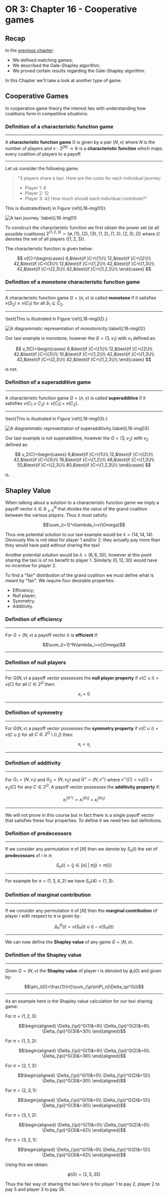 # OR 3: Chapter 16 - Cooperative games

## Recap

In the [previous chapter](Chapter_15_Matching_games.pdf):

- We defined matching games;
- We described the Gale-Shapley algorithm;
- We proved certain results regarding the Gale-Shapley algorithm.

In this Chapter we'll take a look at another type of game.

## Cooperative Games

In cooperative game theory the interest lies with understanding how coalitions form in competitive situations.

### Definition of a characteristic function game

---

A **characteristic function game** G is given by a pair $(N,v)$ where $N$ is the number of players and $v:2^{[N]}\to\mathbb{R}$ is a **characteristic function** which maps every coalition of players to a payoff.

---

Let us consider the following game:

> "3 players share a taxi. Here are the costs for each individual journey:
> - Player 1: 6
> - Player 2: 12
> - Player 3: 42
> How much should each individual contribute?"

This is illustrated\text{ in Figure \ref{L16-img01}}.

![A taxi journey. \label{L16-img01}](images/L16-img01.png)

To construct the characteristic function we first obtain the power set (ie all possible coalitions) $2^{\{1,2,3\}}=\{\emptyset,\{1\},\{2\},\{3\},\{1,2\},\{1,3\},\{2,3\},\Omega\}$ where $\Omega$ denotes the set of all players ($\{1,2,3\}$).

The characteristic function is given below:

$$
v(C)=\begin{cases}
6,&\text{if }C=\{1\}\\
12,&\text{if }C=\{2\}\\
42,&\text{if }C=\{3\}\\
12,&\text{if }C=\{1,2\}\\
42,&\text{if }C=\{1,3\}\\
42,&\text{if }C=\{2,3\}\\
42,&\text{if }C=\{1,2,3\}\\
\end{cases}
$$

### Definition of a monotone characteristic function game

---

A characteristic function game $G=(n,v)$ is called **monotone** if it satisfies $v(S_2)\geq v(C_1)$ for all $S_1\subseteq C_2$.

---

\text{This is illustrated in Figure \ref{L16-img02}.}

![A diagrammatic representation of monotonicity.\label{L16-img02}](images/L16-img02.png)

Our taxi example is monotone, however the $G=(3,v_1)$ with $v_1$ defined as:

$$
v_1(C)=\begin{cases}
6,&\text{if }C=\{1\}\\
12,&\text{if }C=\{2\}\\
42,&\text{if }C=\{3\}\\
10,&\text{if }C=\{1,2\}\\
42,&\text{if }C=\{1,3\}\\
42,&\text{if }C=\{2,3\}\\
42,&\text{if }C=\{1,2,3\}\\
\end{cases}
$$

is not.

### Definition of a superadditive game

---

A characteristic function game $G=(n,v)$ is called **superadditive** if it satisfies $v(C_1\cup C_2)\geq v(C_1)+v(C_2).$

---

\text{This is illustrated in Figure \ref{L16-img03}.}

![A diagrammatic representation of superadditivity.\label{L16-img03}](images/L16-img03.png)

Our taxi example is not superadditive, however the $G=(3,v_2)$ with $v_2$ defined as:

$$
v_2(C)=\begin{cases}
6,&\text{if }C=\{1\}\\
12,&\text{if }C=\{2\}\\
42,&\text{if }C=\{3\}\\
18,&\text{if }C=\{1,2\}\\
48,&\text{if }C=\{1,3\}\\
55,&\text{if }C=\{2,3\}\\
80,&\text{if }C=\{1,2,3\}\\
\end{cases}
$$

is.

## Shapley Value

When talking about a solution to a characteristic function game we imply a payoff vector $\lambda\in\mathbb{R}_{\geq 0}^{N}$ that divides the value of the grand coalition between the various players. Thus $\lambda$ must satisfy:

$$\sum_{i=1}^n\lambda_i=v(\Omega)$$

Thus one potential solution to our taxi example would be $\lambda=(14,14,14)$. Obviously this is not ideal for player 1 and/or 2: they actually pay more than they would have paid without sharing the taxi!

Another potential solution would be $\lambda=(6,6,30)$, however at this point sharing the taxi is of no benefit to player 1. Similarly $(0,12,30)$ would have no incentive for player 2.

To find a "fair" distribution of the grand coalition we must define what is meant by "fair". We require four desirable properties:

- Efficiency;
- Null player;
- Symmetry;
- Additivity.

### Definition of efficiency

---

For $G=(N,v)$ a payoff vector $\lambda$ is **efficient** if:

$$\sum_{i=1}^N\lambda_i=v(\Omega)$$

---

### Definition of null players

---

For $G(N,v)$ a payoff vector possesses the **null player property** if $v(C\cup i)=v(C)$ for all $C\in 2^{\Omega}$ then:

$$x_i=0$$

---

### Definition of symmetry

---

For $G(N,v)$ a payoff vector possesses the **symmetry property** if $v(C\cup i)=v(C\cup j)$ for all $C\in 2^{\Omega}\setminus\{i,j\}$ then:

$$x_i=x_j$$

---

### Definition of additivity

---

For $G_1=(N,v_1)$ and $G_2=(N,v_2)$ and $G^+=(N,v^+)$ where $v^+(C)=v_1(C)+v_2(C)$ for any $C\in 2^{\Omega}$. A payoff vector possesses the **additivity property** if:

$$x_i^{(G^+)}=x_i^{(G_1)}+x_i^{(G_2)}$$

---

We will not prove in this course but in fact there is a single payoff vector that satisfies these four properties. To define it we need two last definitions.

### Definition of predecessors

---

If we consider any permutation $\pi$ of $[N]$ then we denote by $S_\pi(i)$ the set of **predecessors** of $i$ in $\pi$:

$$S_\pi(i)=\{j\in[n]\;|\;\pi(j)<\pi(i)\}$$

---

For example for $\pi=(1,3,4,2)$ we have $S_\pi(4)=\{1,3\}$.

### Definition of marginal contribution

---

If we consider any permutation $\pi$ of $[N]$ then the **marginal contribution** of player $i$ with respect to $\pi$ is given by:

$$\Delta_\pi^G(i)=v(S_{\pi}(i)\cup i)-v(S_{\pi}(i))$$

---

We can now define the **Shapley value** of any game $G=(N,v)$.

### Definition of the Shapley value

---

Given $G=(N,v)$ the **Shapley value** of player $i$ is denoted by $\phi_i(G)$ and given by:

$$\phi_i(G)=\frac{1}{n!}\sum_{\pi\in\Pi_n}\Delta_\pi^G(i)$$

---

As an example here is the Shapley value calculation for our taxi sharing game:

For $\pi=(1,2,3)$:

$$\begin{aligned}
\Delta_{\pi}^G(1)&=6\\
\Delta_{\pi}^G(2)&=6\\
\Delta_{\pi}^G(3)&=30\\
\end{aligned}$$

For $\pi=(1,3,2)$:

$$\begin{aligned}
\Delta_{\pi}^G(1)&=6\\
\Delta_{\pi}^G(2)&=0\\
\Delta_{\pi}^G(3)&=36\\
\end{aligned}$$

For $\pi=(2,1,3)$:

$$\begin{aligned}
\Delta_{\pi}^G(1)&=0\\
\Delta_{\pi}^G(2)&=12\\
\Delta_{\pi}^G(3)&=30\\
\end{aligned}$$

For $\pi=(2,3,1)$:

$$\begin{aligned}
\Delta_{\pi}^G(1)&=0\\
\Delta_{\pi}^G(2)&=12\\
\Delta_{\pi}^G(3)&=30\\
\end{aligned}$$

For $\pi=(3,1,2)$:

$$\begin{aligned}
\Delta_{\pi}^G(1)&=0\\
\Delta_{\pi}^G(2)&=0\\
\Delta_{\pi}^G(3)&=42\\
\end{aligned}$$

For $\pi=(3,2,1)$:

$$\begin{aligned}
\Delta_{\pi}^G(1)&=0\\
\Delta_{\pi}^G(2)&=12\\
\Delta_{\pi}^G(3)&=42\\
\end{aligned}$$

Using this we obtain:

$$\phi(G)=(2,5,35)$$

Thus the fair way of sharing the taxi fare is for player 1 to pay 2, player 2 to pay 5 and player 3 to pay 35.
